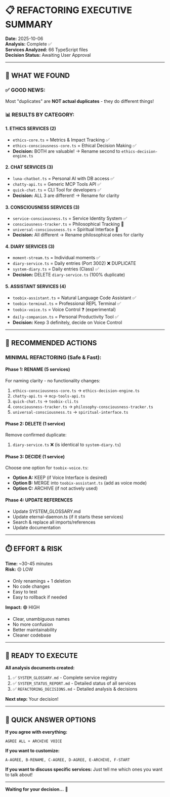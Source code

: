 # 📋 REFACTORING EXECUTIVE SUMMARY

**Date:** 2025-10-06  
**Analysis:** Complete ✅  
**Services Analyzed:** 66 TypeScript files  
**Decision Status:** Awaiting User Approval

---

## 🎯 WHAT WE FOUND

### ✅ GOOD NEWS:
Most "duplicates" are **NOT actual duplicates** - they do different things!

### 📊 RESULTS BY CATEGORY:

#### **1. ETHICS SERVICES (2)**
- `ethics-core.ts` = Metrics & Impact Tracking ✅
- `ethics-consciousness-core.ts` = Ethical Decision Making ✅
- **Decision:** BOTH are valuable! → Rename second to `ethics-decision-engine.ts`

#### **2. CHAT SERVICES (3)**
- `luna-chatbot.ts` = Personal AI with DB access ✅
- `chatty-api.ts` = Generic MCP Tools API ✅
- `quick-chat.ts` = CLI Tool for developers ✅
- **Decision:** ALL 3 are different! → Rename for clarity

#### **3. CONSCIOUSNESS SERVICES (3)**
- `service-consciousness.ts` = Service Identity System ✅
- `consciousness-tracker.ts` = Philosophical Tracking 🌌
- `universal-consciousness.ts` = Spiritual Interface 🌌
- **Decision:** All different → Rename philosophical ones for clarity

#### **4. DIARY SERVICES (3)**
- `moment-stream.ts` = Individual moments ✅
- `diary-service.ts` = Daily entries (Port 3002) ❌ DUPLICATE
- `system-diary.ts` = Daily entries (Class) ✅
- **Decision:** DELETE `diary-service.ts` (100% duplicate)

#### **5. ASSISTANT SERVICES (4)**
- `toobix-assistant.ts` = Natural Language Code Assistant ✅
- `toobix-terminal.ts` = Professional REPL Terminal ✅
- `toobix-voice.ts` = Voice Control ❓ (experimental)
- `daily-companion.ts` = Personal Productivity Tool ✅
- **Decision:** Keep 3 definitely, decide on Voice Control

---

## 📝 RECOMMENDED ACTIONS

### **MINIMAL REFACTORING (Safe & Fast):**

#### **Phase 1: RENAME (5 services)**
For naming clarity - no functionality changes:
1. `ethics-consciousness-core.ts` → `ethics-decision-engine.ts`
2. `chatty-api.ts` → `mcp-tools-api.ts`
3. `quick-chat.ts` → `toobix-cli.ts`
4. `consciousness-tracker.ts` → `philosophy-consciousness-tracker.ts`
5. `universal-consciousness.ts` → `spiritual-interface.ts`

#### **Phase 2: DELETE (1 service)**
Remove confirmed duplicate:
1. `diary-service.ts` ❌ (is identical to `system-diary.ts`)

#### **Phase 3: DECIDE (1 service)**
Choose one option for `toobix-voice.ts`:
- **Option A:** KEEP (if Voice Interface is desired)
- **Option B:** MERGE into `toobix-assistant.ts` (add as voice mode)
- **Option C:** ARCHIVE (if not actively used)

#### **Phase 4: UPDATE REFERENCES**
- Update SYSTEM_GLOSSARY.md
- Update eternal-daemon.ts (if it starts these services)
- Search & replace all imports/references
- Update documentation

---

## ⏱️ EFFORT & RISK

**Time:** ~30-45 minutes  
**Risk:** 🟡 LOW
- Only renamings + 1 deletion
- No code changes
- Easy to test
- Easy to rollback if needed

**Impact:** 🟢 HIGH
- Clear, unambiguous names
- No more confusion
- Better maintainability
- Cleaner codebase

---

## 🚀 READY TO EXECUTE

**All analysis documents created:**
1. ✅ `SYSTEM_GLOSSARY.md` - Complete service registry
2. ✅ `SYSTEM_STATUS_REPORT.md` - Detailed status of all services
3. ✅ `REFACTORING_DECISIONS.md` - Detailed analysis & decisions

**Next step:** Your decision!

---

## 🎯 QUICK ANSWER OPTIONS

**If you agree with everything:**
```
AGREE ALL + ARCHIVE VOICE
```

**If you want to customize:**
```
A-AGREE, B-RENAME, C-AGREE, D-AGREE, E-ARCHIVE, F-START
```

**If you want to discuss specific services:**
Just tell me which ones you want to talk about!

---

**Waiting for your decision...** 🎯
